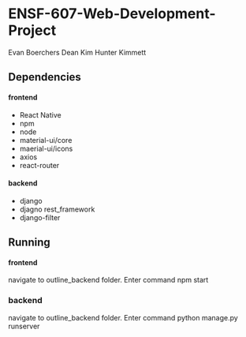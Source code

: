 # ENSF-607-Web-Development-Project
Evan Boerchers
Dean Kim
Hunter Kimmett

## Dependencies

#### frontend
- React Native
- npm
- node
- material-ui/core
- maerial-ui/icons
- axios
- react-router

#### backend
- django
- djagno rest_framework
- django-filter

## Running

#### frontend
navigate to outline_backend folder. Enter command npm start

### backend
navigate to outline_backend folder. Enter command python manage.py runserver
